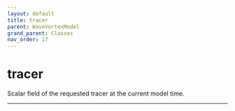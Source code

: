 ```yaml
---
layout: default
title: tracer
parent: WaveVortexModel
grand_parent: Classes
nav_order: 17
---
```


#  tracer

Scalar field of the requested tracer at the current model time.


---

